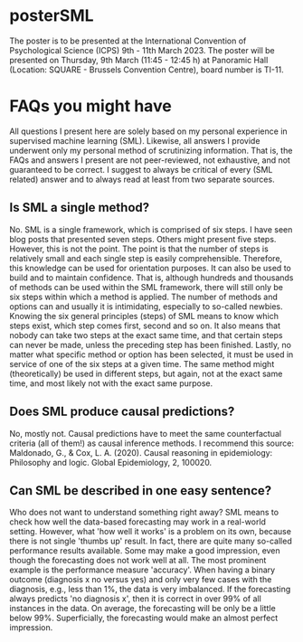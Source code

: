 # posterSML

The poster is to be presented at the International Convention of Psychological Science (ICPS) 9th - 11th March 2023. The poster will be presented on Thursday, 9th March (11:45 - 12:45 h) at Panoramic Hall (Location: SQUARE - Brussels Convention Centre), board number is TI-11.

# FAQs you might have

All questions I present here are solely based on my personal experience in supervised machine learning (SML). Likewise, all answers I provide underwent only my personal method of scrutinizing information. That is, the FAQs and answers I present are not peer-reviewed, not exhaustive, and not guaranteed to be correct. I suggest to always be critical of every (SML related) answer and to always read at least from two separate sources.

## Is SML a single method?
No. SML is a single framework, which is comprised of six steps. I have seen blog posts that presented seven steps. Others might present five steps. However, this is not the point. The point is that the number of steps is relatively small and each single step is easily comprehensible. Therefore, this knowledge can be used for orientation purposes. It can also be used to build and to maintain confidence. That is, although hundreds and thousands of methods can be used within the SML framework, there will still only be six steps within which a method is applied. The number of methods and options can and usually it is intimidating, especially to so-called newbies. Knowing the six general principles (steps) of SML means to know which steps exist, which step comes first, second and so on. It also means that nobody can take two steps at the exact same time, and that certain steps can never be made, unless the preceding step has been finished. Lastly, no matter what specific method or option has been selected, it must be used in service of one of the six steps at a given time. The same method might (theoretically) be used in different steps, but again, not at the exact same time, and most likely not with the exact same purpose.

## Does SML produce causal predictions?
No, mostly not. Causal predictions have to meet the same counterfactual criteria (all of them!) as causal inference methods. I recommend this source: 
Maldonado, G., & Cox, L. A. (2020). Causal reasoning in epidemiology: Philosophy and logic. Global Epidemiology, 2, 100020.

## Can SML be described in one easy sentence?
Who does not want to understand something right away? SML means to check how well the data-based forecasting may work in a real-world setting. However, what 'how well it works' is a problem on its own, because there is not single 'thumbs up' result. In fact, there are quite many so-called performance results available. Some may make a good impression, even though the forecasting does not work well at all. The most prominent example is the performance measure 'accuracy'. When having a binary outcome (diagnosis x no versus yes) and only very few cases with the diagnosis, e.g., less than 1%, the data is very imbalanced. If the forecasting always predicts 'no diagnosis x', then it is correct in over 99% of all instances in the data. On average, the forecasting will be only be a little below 99%. Superficially, the forecasting would make an almost perfect impression.

